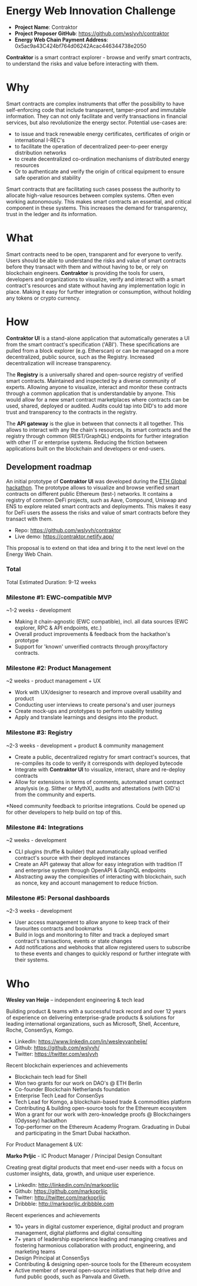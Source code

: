 # Energy Web Innovation Challenge

* **Project Name**: Contraktor
* **Project Proposer GitHub**: https://github.com/wslyvh/contraktor
* **Energy Web Chain Payment Address**: 0x5ac9a43C424bf764d06242Acac446344738e2050

**Contraktor** is a smart contract explorer - browse and verify smart contracts, to understand the risks and value before interacting with them.

# Why

Smart contracts are complex instruments that offer the possibility to have self-enforcing code that include transparent, tamper-proof and immutable information. They can not only facilitate and verify transactions in financial services, but also revolutionize the energy sector. Potential use-cases are:

- to issue and track renewable energy certificates, certificates of origin or international I-REC's
- to facilitate the operation of decentralized peer-to-peer energy distribution networks
- to create decentralized co-ordination mechanisms of distributed energy resources 
- Or to authenticate and verify the origin of critical equipment to ensure safe operation and stability

Smart contracts that are facilitating such cases possess the authority to allocate high-value resources between complex systems. Often even working autonomously. This makes smart contracts an essential, and critical component in these systems. This increases the demand for transparency, trust in the ledger and its information.

# What

Smart contracts need to be open, transparent and for everyone to verify. Users should be able to understand the risks and value of smart contracts before they transact with them and without having to be, or rely on blockchain engineers. **Contraktor** is providing the tools for users, developers and organizations to visualize, verify and interact with a smart contract's resources and state without having any implementation logic in place. Making it easy for further integration or consumption, without holding any tokens or crypto currency.

# How

**Contraktor UI** is a stand-alone application that automatically generates a UI from the smart contract's specification ('ABI'). These specifications are pulled from a block explorer (e.g. Etherscan) or can be managed on a more decentralized, public source, such as the Registry. Increased decentralization will increase transparency.

The **Registry** is a universally shared and open-source registry of verified smart contracts. Maintained and inspected by a diverse community of experts. Allowing anyone to visualize, interact and monitor these contracts through a common application that is understandable by anyone. This would allow for a new smart contract marketplaces where contracts can be used, shared, deployed or audited. Audits could tap into DID's to add more trust and transparency to the contracts in the registry.

The **API gateway** is the glue in between that connects it all together. This allows to interact with any the chain's resources, its smart contracts and the registry through common (REST/GraphQL) endpoints for further integration with other IT or enterprise systems. Reducing the friction between applications built on the blockchain and developers or end-users. 

## Development roadmap
An initial prototype of **Contraktor UI** was developed during the [ETH Global hackathon](https://hack.ethglobal.co/showcase/contraktor-recd9C6u3pLojsiTI). The prototype allows to visualize and browse verified smart contracts on different public Ethereum (test-) networks. It contains a registry of common DeFi projects, such as Aave, Compound, Uniswap and ENS to explore related smart contracts and deployments. This makes it easy for DeFi users the assess the risks and value of smart contracts before they transact with them. 

- Repo: https://github.com/wslyvh/contraktor
- Live demo: https://contraktor.netlify.app/ 

This proposal is to extend on that idea and bring it to the next level on the Energy Web Chain.

### Total
Total Estimated Duration: 9-12 weeks 

### Milestone #1: EWC-compatible MVP 
~1-2 weeks - development 

- Making it chain-agnostic (EWC compatible), incl. all data sources (EWC explorer, RPC & API endpoints, etc.)
- Overall product improvements & feedback from the hackathon's prototype
- Support for 'known' unverified contracts through proxy/factory contracts.

### Milestone #2: Product Management
~2 weeks - product management + UX 

- Work with UX/designer to research and improve overall usability and product
- Conducting user interviews to create persona's and user journeys
- Create mock-ups and prototypes to perform usability testing
- Apply and translate learnings and designs into the product.

### Milestone #3: Registry
~2-3 weeks - development + product & community management

- Create a public, decentralized registry for smart contract's sources, that re-compiles its code to verify it corresponds with deployed bytecode 
- Integrate with **Contraktor UI** to visualize, interact, share and re-deploy contracts 
- Allow for extensions in terms of comments, automated smart contract anaylysis (e.g. Slither or MythX), audits and attestations (with DID's) from the community and experts. 

*Need community feedback to prioritse integrations. Could be opened up for other developers to help build on top of this. 

### Milestone #4: Integrations
~2 weeks - development 

- CLI plugins (truffle & builder) that automatically upload verified contract's source with their deployed instances
- Create an API gateway that allow for easy integration with tradition IT and enterprise system through OpenAPI & GraphQL endpoints
- Abstracting away the complexities of interacting with blockchain, such as nonce, key and account management to reduce friction.

### Milestone #5: Personal dashboards
~2-3 weeks - development 

- User access management to allow anyone to keep track of their favourites contracts and bookmarks
- Build in logs and monitoring to filter and track a deployed smart contract's transactions, events or state changes
- Add notifications and webhooks that allow registered users to subscribe to these events and changes to quickly respond or further integrate with their systems.


# Who

**Wesley van Heije** – independent engineering & tech lead

Building product & teams with a successful track record and over 12 years of experience on delivering enterprise-grade products & solutions for leading international organizations, such as Microsoft, Shell, Accenture, Roche, ConsenSys, Komgo. 

- LinkedIn: https://www.linkedin.com/in/wesleyvanheije/
- Github: https://github.com/wslyvh/
- Twitter: https://twitter.com/wslyvh

Recent blockchain experiences and achievements
- Blockchain tech lead for Shell 
- Won two grants for our work on DAO's @ ETH Berlin
- Co-founder Blockchain Netherlands foundation 
- Enterprise Tech Lead for ConsenSys
- Tech Lead for Komgo, a blockchain-based trade & commodities platform
- Contributing & building open-source tools for the Ethereum ecosystem
- Won a grant for our work with zero-knowledge proofs @ Blockchaingers (Odyssey) hackathon
- Top-performer on the Ethereum Academy Program. Graduating in Dubai and participating in the Smart Dubai hackathon.

For Product Management & UX:

**Marko Prljic** - IC Product Manager / Principal Design Consultant

Creating great digital products that meet end-user needs with a focus on customer insights, data, growth, and unique user experience.

- LinkedIn: http://linkedin.com/in/markoprljic
- Github: https://github.com/markoprljic
- Twitter: http://twitter.com/markoprljic
- Dribbble: http://markoprljic.dribbble.com

Recent experiences and achievements
- 10+ years in digital customer experience, digital product and program management, digital platforms and digital consulting
- 7+ years of leadership experience leading and managing creatives and fostering harmonious collaboration with product, engineering, and marketing teams
- Design Principal at ConsenSys 
- Contributing & designing open-source tools for the Ethereum ecosystem
- Active member of several open-source initiatives that help drive and fund public goods, such as Panvala and Giveth.